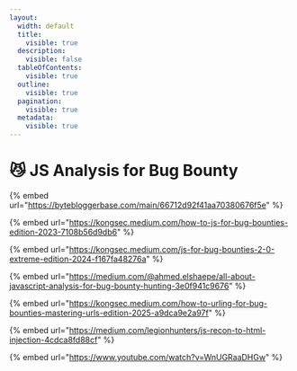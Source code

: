 ```yaml
---
layout:
  width: default
  title:
    visible: true
  description:
    visible: false
  tableOfContents:
    visible: true
  outline:
    visible: true
  pagination:
    visible: true
  metadata:
    visible: true
---
```


# 😼 JS Analysis for Bug Bounty

{% embed url="https://bytebloggerbase.com/main/66712d92f41aa70380676f5e" %}

{% embed url="https://kongsec.medium.com/how-to-js-for-bug-bounties-edition-2023-7108b56d9db6" %}

{% embed url="https://kongsec.medium.com/js-for-bug-bounties-2-0-extreme-edition-2024-f167fa48276a" %}

{% embed url="https://medium.com/@ahmed.elshaepe/all-about-javascript-analysis-for-bug-bounty-hunting-3e0f941c9676" %}

{% embed url="https://kongsec.medium.com/how-to-urling-for-bug-bounties-mastering-urls-edition-2025-a9dca9e2a97f" %}

{% embed url="https://medium.com/legionhunters/js-recon-to-html-injection-4cdca8fd88cf" %}

{% embed url="https://www.youtube.com/watch?v=WnUGRaaDHGw" %}

